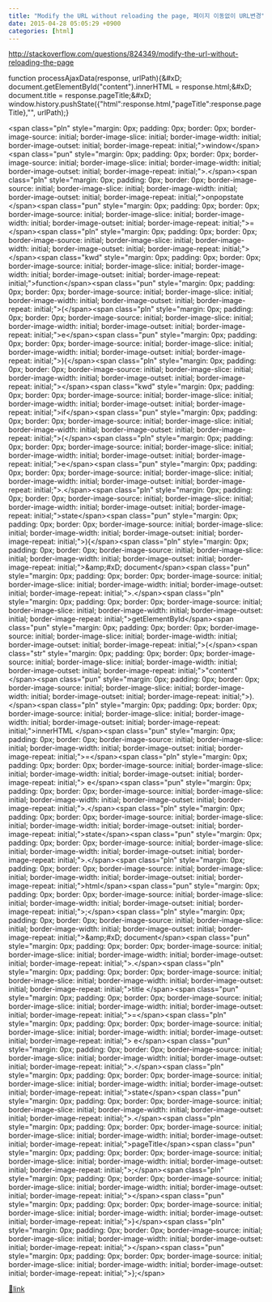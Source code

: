 ```yaml
---
title: "Modify the URL without reloading the page, 페이지 이동없이 URL변경"
date: 2015-04-28 05:05:29 +0900
categories: [html]
---
```


http://stackoverflow.com/questions/824349/modify-the-url-without-reloading-the-page

function processAjaxData(response, urlPath){&amp;#xD;
     document.getElementById("content").innerHTML = response.html;&amp;#xD;
     document.title = response.pageTitle;&amp;#xD;
     window.history.pushState({"html":response.html,"pageTitle":response.pageTitle},"", urlPath);}

  


&lt;span class="pln" style="margin: 0px; padding: 0px; border: 0px; border-image-source: initial; border-image-slice: initial; border-image-width: initial; border-image-outset: initial; border-image-repeat: initial;"&gt;window&lt;/span&gt;&lt;span class="pun" style="margin: 0px; padding: 0px; border: 0px; border-image-source: initial; border-image-slice: initial; border-image-width: initial; border-image-outset: initial; border-image-repeat: initial;"&gt;.&lt;/span&gt;&lt;span class="pln" style="margin: 0px; padding: 0px; border: 0px; border-image-source: initial; border-image-slice: initial; border-image-width: initial; border-image-outset: initial; border-image-repeat: initial;"&gt;onpopstate &lt;/span&gt;&lt;span class="pun" style="margin: 0px; padding: 0px; border: 0px; border-image-source: initial; border-image-slice: initial; border-image-width: initial; border-image-outset: initial; border-image-repeat: initial;"&gt;=&lt;/span&gt;&lt;span class="pln" style="margin: 0px; padding: 0px; border: 0px; border-image-source: initial; border-image-slice: initial; border-image-width: initial; border-image-outset: initial; border-image-repeat: initial;"&gt;&lt;/span&gt;&lt;span class="kwd" style="margin: 0px; padding: 0px; border: 0px; border-image-source: initial; border-image-slice: initial; border-image-width: initial; border-image-outset: initial; border-image-repeat: initial;"&gt;function&lt;/span&gt;&lt;span class="pun" style="margin: 0px; padding: 0px; border: 0px; border-image-source: initial; border-image-slice: initial; border-image-width: initial; border-image-outset: initial; border-image-repeat: initial;"&gt;(&lt;/span&gt;&lt;span class="pln" style="margin: 0px; padding: 0px; border: 0px; border-image-source: initial; border-image-slice: initial; border-image-width: initial; border-image-outset: initial; border-image-repeat: initial;"&gt;e&lt;/span&gt;&lt;span class="pun" style="margin: 0px; padding: 0px; border: 0px; border-image-source: initial; border-image-slice: initial; border-image-width: initial; border-image-outset: initial; border-image-repeat: initial;"&gt;){&lt;/span&gt;&lt;span class="pln" style="margin: 0px; padding: 0px; border: 0px; border-image-source: initial; border-image-slice: initial; border-image-width: initial; border-image-outset: initial; border-image-repeat: initial;"&gt;&lt;/span&gt;&lt;span class="kwd" style="margin: 0px; padding: 0px; border: 0px; border-image-source: initial; border-image-slice: initial; border-image-width: initial; border-image-outset: initial; border-image-repeat: initial;"&gt;if&lt;/span&gt;&lt;span class="pun" style="margin: 0px; padding: 0px; border: 0px; border-image-source: initial; border-image-slice: initial; border-image-width: initial; border-image-outset: initial; border-image-repeat: initial;"&gt;(&lt;/span&gt;&lt;span class="pln" style="margin: 0px; padding: 0px; border: 0px; border-image-source: initial; border-image-slice: initial; border-image-width: initial; border-image-outset: initial; border-image-repeat: initial;"&gt;e&lt;/span&gt;&lt;span class="pun" style="margin: 0px; padding: 0px; border: 0px; border-image-source: initial; border-image-slice: initial; border-image-width: initial; border-image-outset: initial; border-image-repeat: initial;"&gt;.&lt;/span&gt;&lt;span class="pln" style="margin: 0px; padding: 0px; border: 0px; border-image-source: initial; border-image-slice: initial; border-image-width: initial; border-image-outset: initial; border-image-repeat: initial;"&gt;state&lt;/span&gt;&lt;span class="pun" style="margin: 0px; padding: 0px; border: 0px; border-image-source: initial; border-image-slice: initial; border-image-width: initial; border-image-outset: initial; border-image-repeat: initial;"&gt;){&lt;/span&gt;&lt;span class="pln" style="margin: 0px; padding: 0px; border: 0px; border-image-source: initial; border-image-slice: initial; border-image-width: initial; border-image-outset: initial; border-image-repeat: initial;"&gt;&amp;amp;#xD;
        document&lt;/span&gt;&lt;span class="pun" style="margin: 0px; padding: 0px; border: 0px; border-image-source: initial; border-image-slice: initial; border-image-width: initial; border-image-outset: initial; border-image-repeat: initial;"&gt;.&lt;/span&gt;&lt;span class="pln" style="margin: 0px; padding: 0px; border: 0px; border-image-source: initial; border-image-slice: initial; border-image-width: initial; border-image-outset: initial; border-image-repeat: initial;"&gt;getElementById&lt;/span&gt;&lt;span class="pun" style="margin: 0px; padding: 0px; border: 0px; border-image-source: initial; border-image-slice: initial; border-image-width: initial; border-image-outset: initial; border-image-repeat: initial;"&gt;(&lt;/span&gt;&lt;span class="str" style="margin: 0px; padding: 0px; border: 0px; border-image-source: initial; border-image-slice: initial; border-image-width: initial; border-image-outset: initial; border-image-repeat: initial;"&gt;"content"&lt;/span&gt;&lt;span class="pun" style="margin: 0px; padding: 0px; border: 0px; border-image-source: initial; border-image-slice: initial; border-image-width: initial; border-image-outset: initial; border-image-repeat: initial;"&gt;).&lt;/span&gt;&lt;span class="pln" style="margin: 0px; padding: 0px; border: 0px; border-image-source: initial; border-image-slice: initial; border-image-width: initial; border-image-outset: initial; border-image-repeat: initial;"&gt;innerHTML &lt;/span&gt;&lt;span class="pun" style="margin: 0px; padding: 0px; border: 0px; border-image-source: initial; border-image-slice: initial; border-image-width: initial; border-image-outset: initial; border-image-repeat: initial;"&gt;=&lt;/span&gt;&lt;span class="pln" style="margin: 0px; padding: 0px; border: 0px; border-image-source: initial; border-image-slice: initial; border-image-width: initial; border-image-outset: initial; border-image-repeat: initial;"&gt; e&lt;/span&gt;&lt;span class="pun" style="margin: 0px; padding: 0px; border: 0px; border-image-source: initial; border-image-slice: initial; border-image-width: initial; border-image-outset: initial; border-image-repeat: initial;"&gt;.&lt;/span&gt;&lt;span class="pln" style="margin: 0px; padding: 0px; border: 0px; border-image-source: initial; border-image-slice: initial; border-image-width: initial; border-image-outset: initial; border-image-repeat: initial;"&gt;state&lt;/span&gt;&lt;span class="pun" style="margin: 0px; padding: 0px; border: 0px; border-image-source: initial; border-image-slice: initial; border-image-width: initial; border-image-outset: initial; border-image-repeat: initial;"&gt;.&lt;/span&gt;&lt;span class="pln" style="margin: 0px; padding: 0px; border: 0px; border-image-source: initial; border-image-slice: initial; border-image-width: initial; border-image-outset: initial; border-image-repeat: initial;"&gt;html&lt;/span&gt;&lt;span class="pun" style="margin: 0px; padding: 0px; border: 0px; border-image-source: initial; border-image-slice: initial; border-image-width: initial; border-image-outset: initial; border-image-repeat: initial;"&gt;;&lt;/span&gt;&lt;span class="pln" style="margin: 0px; padding: 0px; border: 0px; border-image-source: initial; border-image-slice: initial; border-image-width: initial; border-image-outset: initial; border-image-repeat: initial;"&gt;&amp;amp;#xD;
        document&lt;/span&gt;&lt;span class="pun" style="margin: 0px; padding: 0px; border: 0px; border-image-source: initial; border-image-slice: initial; border-image-width: initial; border-image-outset: initial; border-image-repeat: initial;"&gt;.&lt;/span&gt;&lt;span class="pln" style="margin: 0px; padding: 0px; border: 0px; border-image-source: initial; border-image-slice: initial; border-image-width: initial; border-image-outset: initial; border-image-repeat: initial;"&gt;title &lt;/span&gt;&lt;span class="pun" style="margin: 0px; padding: 0px; border: 0px; border-image-source: initial; border-image-slice: initial; border-image-width: initial; border-image-outset: initial; border-image-repeat: initial;"&gt;=&lt;/span&gt;&lt;span class="pln" style="margin: 0px; padding: 0px; border: 0px; border-image-source: initial; border-image-slice: initial; border-image-width: initial; border-image-outset: initial; border-image-repeat: initial;"&gt; e&lt;/span&gt;&lt;span class="pun" style="margin: 0px; padding: 0px; border: 0px; border-image-source: initial; border-image-slice: initial; border-image-width: initial; border-image-outset: initial; border-image-repeat: initial;"&gt;.&lt;/span&gt;&lt;span class="pln" style="margin: 0px; padding: 0px; border: 0px; border-image-source: initial; border-image-slice: initial; border-image-width: initial; border-image-outset: initial; border-image-repeat: initial;"&gt;state&lt;/span&gt;&lt;span class="pun" style="margin: 0px; padding: 0px; border: 0px; border-image-source: initial; border-image-slice: initial; border-image-width: initial; border-image-outset: initial; border-image-repeat: initial;"&gt;.&lt;/span&gt;&lt;span class="pln" style="margin: 0px; padding: 0px; border: 0px; border-image-source: initial; border-image-slice: initial; border-image-width: initial; border-image-outset: initial; border-image-repeat: initial;"&gt;pageTitle&lt;/span&gt;&lt;span class="pun" style="margin: 0px; padding: 0px; border: 0px; border-image-source: initial; border-image-slice: initial; border-image-width: initial; border-image-outset: initial; border-image-repeat: initial;"&gt;;&lt;/span&gt;&lt;span class="pln" style="margin: 0px; padding: 0px; border: 0px; border-image-source: initial; border-image-slice: initial; border-image-width: initial; border-image-outset: initial; border-image-repeat: initial;"&gt;&lt;/span&gt;&lt;span class="pun" style="margin: 0px; padding: 0px; border: 0px; border-image-source: initial; border-image-slice: initial; border-image-width: initial; border-image-outset: initial; border-image-repeat: initial;"&gt;}&lt;/span&gt;&lt;span class="pln" style="margin: 0px; padding: 0px; border: 0px; border-image-source: initial; border-image-slice: initial; border-image-width: initial; border-image-outset: initial; border-image-repeat: initial;"&gt;&lt;/span&gt;&lt;span class="pun" style="margin: 0px; padding: 0px; border: 0px; border-image-source: initial; border-image-slice: initial; border-image-width: initial; border-image-outset: initial; border-image-repeat: initial;"&gt;};&lt;/span&gt;






[🔗link](http://www.mins01.com/mh/tech/read/941)